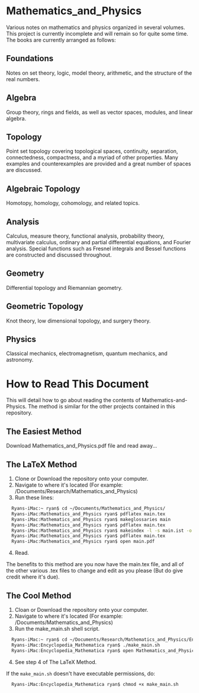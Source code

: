 # Mathematics_and_Physics
Various notes on mathematics and physics organized in several volumes. This
project is currently incomplete and will remain so for quite some time. The
books are currently arranged as follows:

## Foundations
Notes on set theory, logic, model theory, arithmetic, and the structure of the
real numbers.

## Algebra
Group theory, rings and fields, as well as vector spaces, modules, and linear
algebra.

## Topology
Point set topology covering topological spaces, continuity, separation,
connectedness, compactness, and a myriad of other properties. Many examples and
counterexamples are provided and a great number of spaces are discussed.

## Algebraic Topology
Homotopy, homology, cohomology, and related topics.

## Analysis
Calculus, measure theory, functional analysis, probability theory,
multivariate calculus, ordinary and partial differential equations, and
Fourier analysis. Special functions such as Fresnel integrals and Bessel
functions are constructed and discussed throughout.

## Geometry
Differential topology and Riemannian geometry.

## Geometric Topology
Knot theory, low dimensional topology, and surgery theory.

## Physics
Classical mechanics, electromagnetism, quantum mechanics, and astronomy.

# How to Read This Document
This will detail how to go about reading the contents of
Mathematics-and-Physics. The method is similar for the other projects contained
in this repository.

## The Easiest Method
Download Mathematics_and_Physics.pdf file and read away...

## The LaTeX Method
  1. Clone or Download the repository onto your computer.
  2. Navigate to where it's located (For example: /Documents/Research/Mathematics_and_Physics)
  3. Run these lines:
```Bash
  Ryans-iMac:~ ryan$ cd ~/Documents/Mathematics_and_Physics/
  Ryans-iMac:Mathematics_and_Physics ryan$ pdflatex main.tex
  Ryans-iMac:Mathematics_and_Physics ryan$ makeglossaries main
  Ryans-iMac:Mathematics_and_Physics ryan$ pdflatex main.tex
  Ryans-iMac:Mathematics_and_Physics ryan$ makeindex -l -s main.ist -o main.gls main.glo
  Ryans-iMac:Mathematics_and_Physics ryan$ pdflatex main.tex
  Ryans-iMac:Mathematics_and_Physics ryan$ open main.pdf
```
  4. Read.

The benefits to this method are you now have the main.tex file, and all of the other various
.tex files to change and edit as you please (But do give credit where it's due).

## The Cool Method
  1. Cloan or Download the repository onto your computer.
  2. Navigate to where it's located (For example: /Documents/Mathematics_and_Physics)
  3. Run the make_main.sh shell script.
```Bash
  Ryans-iMac:~ ryan$ cd ~/Documents/Research/Mathematics_and_Physics/Encyclopedia_Mathematica/
  Ryans-iMac:Encyclopedia_Mathematica ryan$ ./make_main.sh
  Ryans-iMac:Encyclopedia_Mathematica ryan$ open Mathematics_and_Physics.pdf
```
  4. See step 4 of The LaTeX Method.

If the `make_main.sh` doesn't have executable permissions, do:
```Bash
  Ryans-iMac:Encyclopedia_Mathematica ryan$ chmod +x make_main.sh
```
